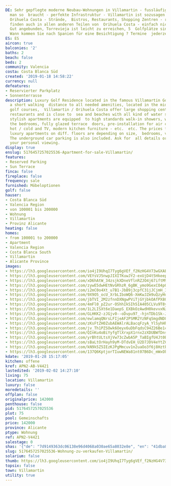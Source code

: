 ```yaml
---
DE: Sehr gepflegte moderne Neubau-Wohnungen in Villamartin - fussläufig zu allem was
  man so  braucht - perfekte Infrastruktur - Villamartin ist sozusagen das Herz von
  Orihuela Costa - Strände,  Bistros, Restaurants, Shopping Zentren - rundherum zu
  finden auch in allen anderen Teilen von  Orihuela Costa - einfach nichts fehlt.
  Gut angebunden, Torrevieja ist leicht zu erreichen, 5  Golfplätze sind nahe gelegen.
  Wann kommen Sie nach Spanien für eine Besichtigung ? Termine  jederzeit machbar.
ES: ES
aircon: true
balconies: '2'
baths: 2
beach: false
beds: 2
community: Valencia
costa: Costa Blanca Süd
created: '2019-01-18 14:58:22'
currency: null
defeatures:
- Reservierter Parkplatz
- Sonnenterrasse
description: Luxury Golf Residence located in the famous Villamartin Golf area within
  a short walking  distance to all needed amenities, located in the middle of 4 international
  golf courses,  Villamartin / Orihuela Costa offer large shopping centres, lots of
  restaurants and is close to  sea and beaches with all kind of water sports. These
  stylish apartments are equipped  to high standards walk-in showers, wardrobes in
  the bedrooms, fully glazed terrace  doors, pre-installation for air conditioning
  hot / cold and TV, modern kitchen furniture - etc.  etc. The prices for the modern
  luxury apartments on diff. floors are depending on size,  bedrooms, views and location.
  The underground car parking is also included. Ask for  all details or directly for
  your personal viewing.
display: true
enslug: 5176457257025536-Apartment-for-sale-Villamartin/
features:
- Reserved Parking
- Sun Terrace
finca: false
fireplace: false
frequency: sale
furnished: Möbeloptionen
golf: false
hauser:
- Costa Blanca Süd
- Valencia Region
- von 100001 bis 200000
- Wohnung
- Villamartin
- Provinz Alicante
heating: false
homes:
- from 100001 to 200000
- Apartment
- Valencia Region
- Costa Blanca South
- Villamartin
- Alicante Province
images:
- https://lh3.googleusercontent.com/io4jI9UhqI7Tyg6gVEf_f2NzHG4V73wGXAErunL9TtayOeOM-QC0-deHwonmrckAbR_QB6wQog_spefZMHjv=w640-rj-e30-l100
- https://lh3.googleusercontent.com/VEYsVJ5nwpJIXITKuwJY2-exUjD4t5HkeepTQQMGXgibkv2ha4inXvMrGBT1vSJU5eca6BYCkU-BDucUU6Iy=w640-rj-e30-l100
- https://lh3.googleusercontent.com/xD6hAtW_34zsjkXDneVflnRZJO4j67iftM9uxuq4bscGT7fMvj-YJZziyEdywWJVQgvSO9RlLLJxBsHxTD_x=w640-rj-e30-l100
- https://lh3.googleusercontent.com/zywE5dwHEtNvGRhzR_6gBK_ymo9GexCO4pOt9FAVu97cnMR0FBGbA9W1WMOP-Rb394oyn99_RvmNoLGfBlMX=w640-rj-e30-l100
- https://lh3.googleusercontent.com/i2mC0o4Xt_u7B1-JbB9j3cpfC31jJCjmH_ILaN56JeVuOhBXHMJUsmdTEFIBgbi0TZQGsSPBPYRjpVzjlGbosQ=w640-rj-e30-l100
- https://lh3.googleusercontent.com/9X9O5_ocU_XrbLIboWQ6-XmKwJZm9uQzyHuJbiZRSlDOXNL11qgbI7zAaqB5q7_4NczUq5N1xeL-PVwZ1DE=w640-rj-e30-l100
- https://lh3.googleusercontent.com/jbTVI_2M2zfnnDXNgwPViTjGYjbkOAfPX8O80_EL4RcRP6nzO2sCWU9nJMeyfEdXdzAnEZwTlPBIwEy8noQ7Xg=w640-rj-e30-l100
- https://lh3.googleusercontent.com/4mFl0_pZ2ur-OShhIkSIh5IA405CLVu9T8yE6N6_eQyALkodiS4oJs-yVFMLG4cUMZsGLhDoEvX6VZRSqDgy=w640-rj-e30-l100
- https://lh3.googleusercontent.com/1L2LISXt6e1DaepS_EXBkOzAwdH0kevvxNzbFc4eSRF5S20UcKt4ox3uFSQls11wYdnkx-emwohViVHMmy_w=w640-rj-e30-l100
- https://lh3.googleusercontent.com/GLHKK2-zJGjv0--oDvpu97_-hjnTDb1Sk-JYjLFVDAO_9fdlvBNmZ16itNAFTLBC-i4yIULzGM0YCHWhP_I=w640-rj-e30-l100
- https://lh3.googleusercontent.com/ewlamqQNrsLFIjeAF2PSMR2YzNFqSmgdND81Vr91Xyxzh1IgwqSQ83uYBNlr6JxYMR842_KnmsbHI1lbR5u4=w640-rj-e30-l100
- https://lh3.googleusercontent.com/zKsFtZH0ZubAEWAlrALBacqFzyA_YlSyhHhnca5KbJsjvMywr2dCEX1leQgFXRlIU9FPy1BNBA4hP4GelS8=w640-rj-e30-l100
- https://lh3.googleusercontent.com/jv_Th1PZSOwk6Oeyx6uDbFqdsC94Z26Be1cP9L-huitC_O2ruzYwle05BxAX4Kup1AhoZML1QBbbFC879kk=w640-rj-e30-l100
- https://lh3.googleusercontent.com/QInKu4oBiYyfgTlXrxpX1rnx2zXDUBWfDnsmey0Ty_KJBWvqib6DFmb79pU0Q5DQpNk1qVrzPbM3gOjbv5sm=w640-rj-e30-l100
- https://lh3.googleusercontent.com/yrBhtULtsXjVw73cZwbA5P_TaBIgfU4Jt0B9ghyo5fWhdvDor99D7Dm24Og8bjVg-PiI28Ze1RzDuLONDYGM=w640-rj-e30-l100
- https://lh3.googleusercontent.com/sBaLtOrHayh9yM-DTdvEH_U2D7JDV4eYtZCbeytbxsOZlUSWe4bbd2W655mVdw9RJeMfhVBE4Zk5BVVw-Vg=w640-rj-e30-l100
- https://lh3.googleusercontent.com/kN9k5Z5IEzKJPgMmcuv1n2uaOo3f6j8Hztb2qS-PNQ8ac7woSQOOxveoe5KrQ6DWYjKsoVWbjPCgrbrJoNDC=w640-rj-e30-l100
- https://lh3.googleusercontent.com/137Q6KptjorTIuwNEWa81nt07B6Dc_mWxOkPrSUolbZePWxaN9kDrfhVsqBkN62oQur1-axKe6wNSnWQ8IDmUA=w640-rj-e30-l100
kdate: '2019-01-28 15:17:05'
kitchen: offene
kref: APN2-AB-V4421
lastedited: '2019-02-02 14:27:10'
living: 75
location: Villamartin
luxury: false
moredetails: ''
offplan: false
originalprice: 142000
penthouse: false
pid: 5176457257025536
plot: 75
pool: Gemeinschafts
price: 142000
province: Alicante
ptype: Wohnung
ref: APN2-V4421
salestage: 0
shas: '{"de": "7d9149363dc06138e96d4068a030ae65a8032e8e", "en": "41dba8141e7de73b3d85d1f02f22aa92c66bdedc"}'
slug: 5176457257025536-Wohnung-zu-verkaufen-Villamartin/
solarium: false
thumb: https://lh3.googleusercontent.com/io4jI9UhqI7Tyg6gVEf_f2NzHG4V73wGXAErunL9TtayOeOM-QC0-deHwonmrckAbR_QB6wQog_spefZMHjv=w400-h240-n-rj-e30-l100
topsix: false
town: Villamartin
utility: true
---
```


